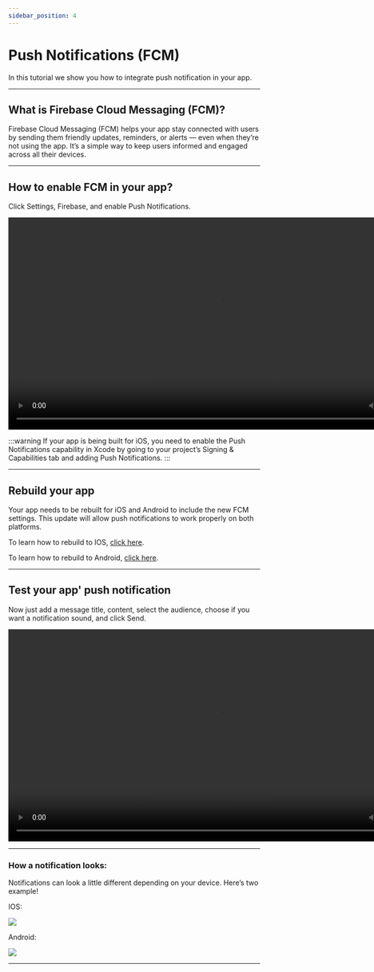 ```yaml
---
sidebar_position: 4
---
```


# Push Notifications (FCM)

In this tutorial we show you how to integrate push notification in your app.

---

## What is Firebase Cloud Messaging (FCM)?

Firebase Cloud Messaging (FCM) helps your app stay connected with users by sending them friendly updates, reminders, or alerts — even when they’re not using the app. It’s a simple way to keep users informed and engaged across all their devices.

---

## How to enable FCM in your app?

Click Settings, Firebase, and enable Push Notifications.

<video controls width="850">
  <source src="/videos/firebase/1.webm" type="video/mp4" />
  Your browser does not support the video tag.
</video>

:::warning
If your app is being built for iOS, you need to enable the Push Notifications capability in Xcode by going to your project’s Signing & Capabilities tab and adding Push Notifications.
:::

---

## Rebuild your app

Your app needs to be rebuilt for iOS and Android to include the new FCM settings. This update will allow push notifications to work properly on both platforms.

To learn how to rebuild to IOS, [click here](./../../deployment/ios-deploy.md).

To learn how to rebuild to Android, [click here](./../../deployment/android-deploy.md).

---

## Test your app' push notification

Now just add a message title, content, select the audience, choose if you want a notification sound, and click Send.

<video controls width="850">
  <source src="/videos/firebase/2.webm" type="video/mp4" />
  Your browser does not support the video tag.
</video>

---

### How a notification looks:

Notifications can look a little different depending on your device. Here’s two example!

IOS:

![](/img/firebase/ios.png)

Android:

![](/img/firebase/android.png)

---